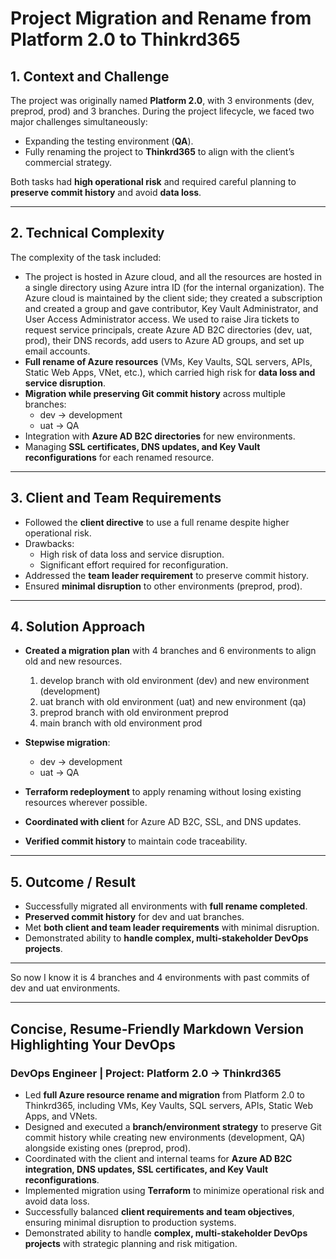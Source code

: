 # Project Migration and Rename from Platform 2.0 to Thinkrd365

## 1. Context and Challenge
The project was originally named **Platform 2.0**, with 3 environments (dev, preprod, prod) and 3 branches. During the project lifecycle, we faced two major challenges simultaneously:

- Expanding the testing environment (**QA**).  
- Fully renaming the project to **Thinkrd365** to align with the client’s commercial strategy.

Both tasks had **high operational risk** and required careful planning to **preserve commit history** and avoid **data loss**.

---

## 2. Technical Complexity
The complexity of the task included:
- The project is hosted in Azure cloud, and all the resources are hosted in a single directory using Azure intra ID (for the internal organization). The Azure cloud is maintained by the client side; they created a subscription and created a group and gave contributor, Key Vault Administrator, and User Access Administrator access. We used to raise Jira tickets to request service principals, create Azure AD B2C directories (dev, uat, prod), their DNS records, add users to Azure AD groups, and set up email accounts.  
- **Full rename of Azure resources** (VMs, Key Vaults, SQL servers, APIs, Static Web Apps, VNet, etc.), which carried high risk for **data loss and service disruption**.  
- **Migration while preserving Git commit history** across multiple branches:  
  - dev → development  
  - uat → QA  
- Integration with **Azure AD B2C directories** for new environments.  
- Managing **SSL certificates, DNS updates, and Key Vault reconfigurations** for each renamed resource.

---

## 3. Client and Team Requirements
- Followed the **client directive** to use a full rename despite higher operational risk.  
- Drawbacks:  
  - High risk of data loss and service disruption.  
  - Significant effort required for reconfiguration.  
- Addressed the **team leader requirement** to preserve commit history.  
- Ensured **minimal disruption** to other environments (preprod, prod).

---

## 4. Solution Approach
- **Created a migration plan** with 4 branches and 6 environments to align old and new resources.  

  1. develop branch with old environment (dev) and new environment (development)  
  2. uat branch with old environment (uat) and new environment (qa)  
  3. preprod branch with old environment preprod  
  4. main branch with old environment prod  

- **Stepwise migration**:  
  - dev → development  
  - uat → QA  
- **Terraform redeployment** to apply renaming without losing existing resources wherever possible.  
- **Coordinated with client** for Azure AD B2C, SSL, and DNS updates.  
- **Verified commit history** to maintain code traceability.

---

## 5. Outcome / Result
- Successfully migrated all environments with **full rename completed**.  
- **Preserved commit history** for dev and uat branches.  
- Met **both client and team leader requirements** with minimal disruption.  
- Demonstrated ability to **handle complex, multi-stakeholder DevOps projects**.

---

So now I know it is 4 branches and 4 environments with past commits of dev and uat environments.

---

## Concise, Resume-Friendly Markdown Version Highlighting Your DevOps

### DevOps Engineer | Project: Platform 2.0 → Thinkrd365

- Led **full Azure resource rename and migration** from Platform 2.0 to Thinkrd365, including VMs, Key Vaults, SQL servers, APIs, Static Web Apps, and VNets.  
- Designed and executed a **branch/environment strategy** to preserve Git commit history while creating new environments (development, QA) alongside existing ones (preprod, prod).  
- Coordinated with the client and internal teams for **Azure AD B2C integration, DNS updates, SSL certificates, and Key Vault reconfigurations**.  
- Implemented migration using **Terraform** to minimize operational risk and avoid data loss.  
- Successfully balanced **client requirements and team objectives**, ensuring minimal disruption to production systems.  
- Demonstrated ability to handle **complex, multi-stakeholder DevOps projects** with strategic planning and risk mitigation.  

